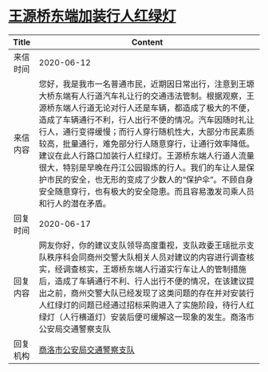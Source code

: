 # [王源桥东端加装行人红绿灯](http://www.shangluo.gov.cn/zmhd/ldxxxx.jsp?urltype=leadermail.LeaderMailContentUrl&wbtreeid=1112&leadermailid=6027)

| Title |                                                                                                                                         Content                                                                                                                                          |
|:-----:|------------------------------------------------------------------------------------------------------------------------------------------------------------------------------------------------------------------------------------------------------------------------------------------|
| 来信时间  | 2020-06-12                                                                                                                                                                                                                                                                               |
| 来信内容  | 您好，我是我市一名普通市民，近期因日常出行，注意到王塬大桥东端有人行道汽车礼让行的交通违法管制。根据观察，王源桥东端人行道无论对行人还是车辆，都造成了极大的不便，造成了车辆通行不利，行人出行不便的情况。汽车因随时礼让行人，通行变得缓慢；而行人穿行随机性大，大部分市民素质较高，批量通行，难免部分行人随意穿行，让通行效率降低。建议在此人行路口加装行人红绿灯。王源桥东端人行道人流量很大，特别是早晚在丹江公园锻炼的行人。我们的车让人是保护市民的安全，也无形的变成了少数人的“保护伞”。不顾自身安全随意穿行，也有极大的安全隐患。而且容易激发司乘人员和行人的潜在矛盾。 |
| 回复时间  | 2020-06-17                                                                                                                                                                                                                                                                               |
| 回复内容  | 网友你好，你的建议支队领导高度重视，支队政委王瑶批示支队秩序科会同商州交警大队相关人员对建议的内容进行调查核实，经调查核实，王塬桥东端人行道实行车让人的管制措施后，造成了车辆通行不利、行人出行不便的情况，在该建议提出之前，商州交警大队已经发现了这类问题的存在并对安装行人红绿灯的问题已经通过招标采购进入了实施阶段，待行人红绿灯（人行横道灯）安装后便可缓解这一现象的发生。商洛市公安局交通警察支队                                                                                    |
| 回复机构  | [商洛市公安局交通警察支队](../../category/agencies/商洛市公安局交通警察支队.md)                                                                                                                                                                                                                                  |